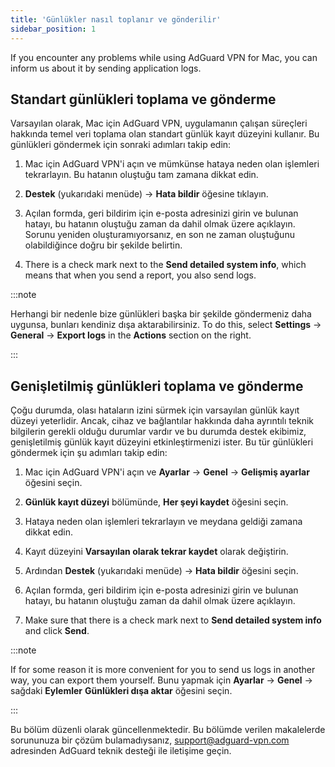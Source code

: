 ```yaml
---
title: 'Günlükler nasıl toplanır ve gönderilir'
sidebar_position: 1
---
```


If you encounter any problems while using AdGuard VPN for Mac, you can inform us about it by sending application logs.

## Standart günlükleri toplama ve gönderme

Varsayılan olarak, Mac için AdGuard VPN, uygulamanın çalışan süreçleri hakkında temel veri toplama olan standart günlük kayıt düzeyini kullanır. Bu günlükleri göndermek için sonraki adımları takip edin:

1. Mac için AdGuard VPN'i açın ve mümkünse hataya neden olan işlemleri tekrarlayın. Bu hatanın oluştuğu tam zamana dikkat edin.

2. **Destek** (yukarıdaki menüde) → **Hata bildir** öğesine tıklayın.

3. Açılan formda, geri bildirim için e-posta adresinizi girin ve bulunan hatayı, bu hatanın oluştuğu zaman da dahil olmak üzere açıklayın. Sorunu yeniden oluşturamıyorsanız, en son ne zaman oluştuğunu olabildiğince doğru bir şekilde belirtin.

4. There is a check mark next to the **Send detailed system info**, which means that when you send a report, you also send logs.

:::note

Herhangi bir nedenle bize günlükleri başka bir şekilde göndermeniz daha uygunsa, bunları kendiniz dışa aktarabilirsiniz. To do this, select **Settings** → **General** → **Export logs** in the **Actions** section on the right.

:::

## Genişletilmiş günlükleri toplama ve gönderme

Çoğu durumda, olası hataların izini sürmek için varsayılan günlük kayıt düzeyi yeterlidir. Ancak, cihaz ve bağlantılar hakkında daha ayrıntılı teknik bilgilerin gerekli olduğu durumlar vardır ve bu durumda destek ekibimiz, genişletilmiş günlük kayıt düzeyini etkinleştirmenizi ister. Bu tür günlükleri göndermek için şu adımları takip edin:

1. Mac için AdGuard VPN'i açın ve **Ayarlar** → **Genel** → **Gelişmiş ayarlar** öğesini seçin.

2. **Günlük kayıt düzeyi** bölümünde, **Her şeyi kaydet** öğesini seçin.

3. Hataya neden olan işlemleri tekrarlayın ve meydana geldiği zamana dikkat edin.

4. Kayıt düzeyini **Varsayılan olarak tekrar kaydet** olarak değiştirin.

5. Ardından **Destek** (yukarıdaki menüde) → **Hata bildir** öğesini seçin.

6. Açılan formda, geri bildirim için e-posta adresinizi girin ve bulunan hatayı, bu hatanın oluştuğu zaman da dahil olmak üzere açıklayın.

7. Make sure that there is a check mark next to **Send detailed system info** and click **Send**.

:::note

If for some reason it is more convenient for you to send us logs in another way, you can export them yourself. Bunu yapmak için **Ayarlar** → **Genel** → sağdaki **Eylemler** **Günlükleri dışa aktar** öğesini seçin.

:::

Bu bölüm düzenli olarak güncellenmektedir. Bu bölümde verilen makalelerde sorununuza bir çözüm bulamadıysanız, support@adguard-vpn.com adresinden AdGuard teknik desteği ile iletişime geçin.
